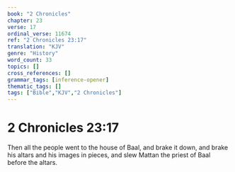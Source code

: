 ```yaml
---
book: "2 Chronicles"
chapter: 23
verse: 17
ordinal_verse: 11674
ref: "2 Chronicles 23:17"
translation: "KJV"
genre: "History"
word_count: 33
topics: []
cross_references: []
grammar_tags: [inference-opener]
thematic_tags: []
tags: ["Bible","KJV","2 Chronicles"]
---
```


# 2 Chronicles 23:17

Then all the people went to the house of Baal, and brake it down, and brake his altars and his images in pieces, and slew Mattan the priest of Baal before the altars.
